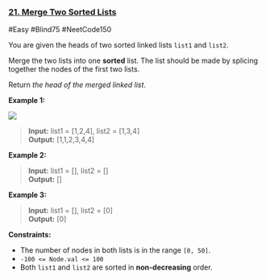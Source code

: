 ### [21. Merge Two Sorted Lists](https://leetcode.com/problems/merge-two-sorted-lists/)

#Easy #Blind75 #NeetCode150

You are given the heads of two sorted linked lists `list1` and `list2`.

Merge the two lists into one **sorted** list. The list should be made by splicing together the nodes of the first two lists.

Return _the head of the merged linked list_.

**Example 1:**

![](https://assets.leetcode.com/uploads/2020/10/03/merge_ex1.jpg)

> **Input:** list1 = \[1,2,4\], list2 = \[1,3,4\]  
> **Output:** \[1,1,2,3,4,4\]

**Example 2:**

> **Input:** list1 = \[\], list2 = \[\]  
> **Output:** \[\]

**Example 3:**

> **Input:** list1 = \[\], list2 = \[0\]  
> **Output:** \[0\]

**Constraints:**

- The number of nodes in both lists is in the range `[0, 50]`.
- `-100 <= Node.val <= 100`
- Both `list1` and `list2` are sorted in **non-decreasing** order.
